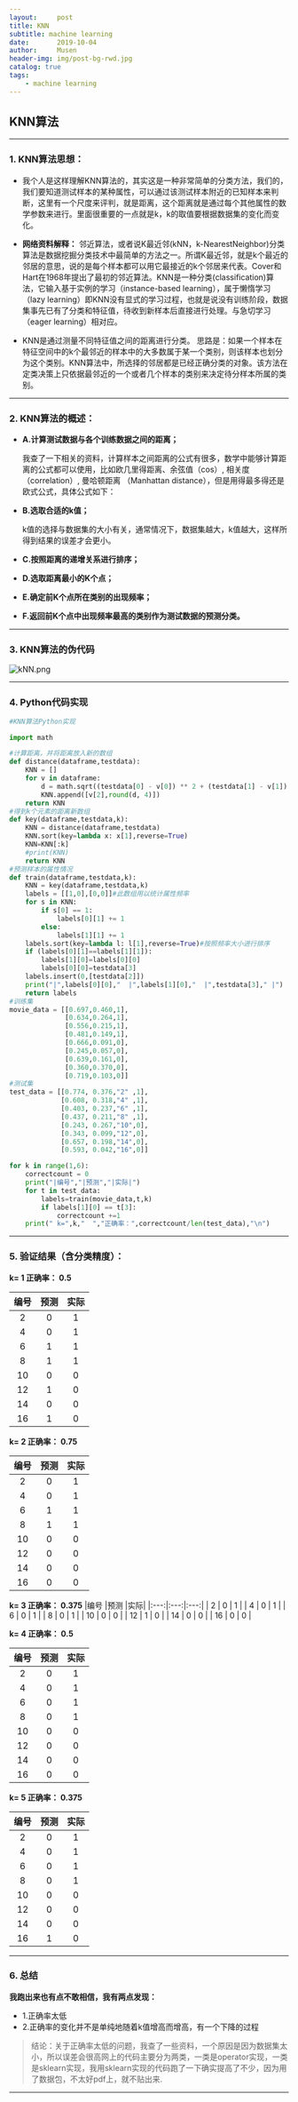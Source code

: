 ```yaml
---
layout:     post
title: KNN
subtitle: machine learning
date:       2019-10-04
author:     Musen
header-img: img/post-bg-rwd.jpg
catalog: true
tags:
    - machine learning
---
```

<script type="text/x-mathjax-config"> MathJax.Hub.Config({ tex2jax: { inlineMath: [ ['$','$'], ['\\(','\\)'] ], processEscapes: true } }); </script> <script type="text/javascript" async src="//cdn.mathjax.org/mathjax/latest/MathJax.js?config=TeX-MML-AM_CHTML"> </script>

## KNN算法
---
### **1. KNN算法思想：**

- 我个人是这样理解KNN算法的，其实这是一种非常简单的分类方法，我们的，我们要知道测试样本的某种属性，可以通过该测试样本附近的已知样本来判断，这里有一个尺度来评判，就是距离，这个距离就是通过每个其他属性的数学参数来进行。里面很重要的一点就是k，k的取值要根据数据集的变化而变化。
  
- **网络资料解释：** 邻近算法，或者说K最近邻(kNN，k-NearestNeighbor)分类算法是数据挖掘分类技术中最简单的方法之一。所谓K最近邻，就是k个最近的邻居的意思，说的是每个样本都可以用它最接近的k个邻居来代表。Cover和Hart在1968年提出了最初的邻近算法。KNN是一种分类(classification)算法，它输入基于实例的学习（instance-based learning），属于懒惰学习（lazy learning）即KNN没有显式的学习过程，也就是说没有训练阶段，数据集事先已有了分类和特征值，待收到新样本后直接进行处理。与急切学习（eager learning）相对应。
  
- KNN是通过测量不同特征值之间的距离进行分类。 
思路是：如果一个样本在特征空间中的k个最邻近的样本中的大多数属于某一个类别，则该样本也划分为这个类别。KNN算法中，所选择的邻居都是已经正确分类的对象。该方法在定类决策上只依据最邻近的一个或者几个样本的类别来决定待分样本所属的类别。
---
###  **2. KNN算法的概述：**
- **A.计算测试数据与各个训练数据之间的距离；**
  
  我查了一下相关的资料，计算样本之间距离的公式有很多，数学中能够计算距离的公式都可以使用，比如欧几里得距离、余弦值（cos）, 相关度 （correlation）, 曼哈顿距离 （Manhattan distance），但是用得最多得还是欧式公式，具体公式如下：
 
- **B.选取合适的k值；**

  k值的选择与数据集的大小有关，通常情况下，数据集越大，k值越大，这样所得到结果的误差才会更小。

- **C.按照距离的递增关系进行排序；**
- **D.选取距离最小的K个点；**
- **E.确定前K个点所在类别的出现频率；**
- **F.返回前K个点中出现频率最高的类别作为测试数据的预测分类。**
---
### **3. KNN算法的伪代码**

![kNN.png](https://raw.githubusercontent.com/Musenming/musenming.github.io/master/img/kNN.png) 

---
### **4. Python代码实现**

```python
#KNN算法Python实现

import math

#计算距离，并将距离放入新的数组
def distance(dataframe,testdata):
    KNN = []
    for v in dataframe:
        d = math.sqrt((testdata[0] - v[0]) ** 2 + (testdata[1] - v[1]) ** 2)
        KNN.append([v[2],round(d, 4)])
    return KNN
#得到k个元素的距离新数组
def key(dataframe,testdata,k):
    KNN = distance(dataframe,testdata)
    KNN.sort(key=lambda x: x[1],reverse=True)
    KNN=KNN[:k]
    #print(KNN)
    return KNN
#预测样本的属性情况
def train(dataframe,testdata,k):
    KNN = key(dataframe,testdata,k)
    labels = [[1,0],[0,0]]#此数组用以统计属性频率
    for s in KNN:
        if s[0] == 1:
            labels[0][1] += 1
        else:
            labels[1][1] += 1
    labels.sort(key=lambda l: l[1],reverse=True)#按照频率大小进行排序
    if (labels[0][1]==labels[1][1]):
        labels[1][0]=labels[0][0]
        labels[0][0]=testdata[3]
    labels.insert(0,[testdata[2]]) 
    print("|",labels[0][0],"  |",labels[1][0],"  |",testdata[3]," |")
    return labels 
#训练集
movie_data = [[0.697,0.460,1],
              [0.634,0.264,1],
              [0.556,0.215,1],
              [0.481,0.149,1],
              [0.666,0.091,0],
              [0.245,0.057,0],
              [0.639,0.161,0],
              [0.360,0.370,0],
              [0.719,0.103,0]]
#测试集
test_data = [[0.774, 0.376,"2" ,1],
             [0.608, 0.318,"4" ,1],
             [0.403, 0.237,"6" ,1],
             [0.437, 0.211,"8" ,1],
             [0.243, 0.267,"10",0],
             [0.343, 0.099,"12",0],
             [0.657, 0.198,"14",0],
             [0.593, 0.042,"16",0]]

for k in range(1,6):
    correctcount = 0
    print("|编号","|预测","|实际|")
    for t in test_data:
        labels=train(movie_data,t,k)
        if labels[1][0] == t[3]:            
            correctcount +=1
    print(" k=",k,"  ","正确率：",correctcount/len(test_data),"\n")
```
---

### **5. 验证结果（含分类精度）：**

**k= 1    正确率： 0.5**

|编号 |预测 |实际|
|:---:|:---:|:---:|
| 2   | 0   | 1  |
| 4   | 0   | 1  |
| 6   | 1   | 1  |
| 8   | 1   | 1  |
| 10   | 0   | 0  |
| 12   | 1   | 0  |
| 14   | 0   | 0  |
| 16   | 1   | 0  |

**k= 2    正确率： 0.75** 

|编号 |预测 |实际|
|:---:|:---:|:---:|
| 2   | 0   | 1  |
| 4   | 0   | 1  |
| 6   | 1   | 1  |
| 8   | 1   | 1  |
| 10   | 0   | 0  |
| 12   | 0   | 0  |
| 14   | 0   | 0  |
| 16   | 0   | 0  |

**k= 3    正确率： 0.375**
|编号 |预测 |实际|
|:---:|:---:|:---:|
| 2   | 0   | 1  |
| 4   | 0   | 1  |
| 6   | 0   | 1  |
| 8   | 0   | 1  |
| 10   | 0   | 0  |
| 12   | 1   | 0  |
| 14   | 0   | 0  |
| 16   | 0   | 0  |


**k= 4    正确率： 0.5** 

|编号 |预测 |实际|
|:---:|:---:|:---:|
| 2   | 0   | 1  |
| 4   | 0   | 1  |
| 6   | 0   | 1  |
| 8   | 0   | 1  |
| 10   | 0   | 0  |
| 12   | 0   | 0  |
| 14   | 0   | 0  |
| 16   | 0   | 0  | 

**k= 5    正确率： 0.375**

|编号 |预测 |实际|
|:---:|:---:|:---:|
| 2   | 0   | 1  |
| 4   | 0   | 1  |
| 6   | 0   | 1  |
| 8   | 0   | 1  |
| 10   | 0   | 0  |
| 12   | 0   | 0  |
| 14   | 0   | 0  |
| 16   | 1   | 0  |

---

### **6. 总结**

**我跑出来也有点不敢相信，我有两点发现：**
- 1.正确率太低
- 2.正确率的变化并不是单纯地随着k值增高而增高，有一个下降的过程

> 结论：关于正确率太低的问题，我查了一些资料，一个原因是因为数据集太小，所以误差会很高网上的代码主要分为两类，一类是operator实现，一类是sklearn实现，我用sklearn实现的代码跑了一下确实提高了不少，因为用了数据包，不太好pdf上，就不贴出来.

---
